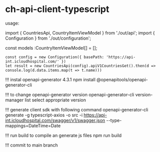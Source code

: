 # ch-api-client-typescript

usage:

import { CountriesApi, CountryItemViewModel } from './out/api'; import { Configuration } from './out/configuration';

const models :CountryItemViewModel[] = [];

```
const config = new Configuration({ basePath: 'https://api-int.icloudhospital.com/' })
let result = new CountriesApi(config).apiV1CountriesGet().then(d => console.log(d.data.items.map(t => t.name)))
```

!!! instal openapi-generator 4.3.1 npm install @openapitools/openapi-generator-cli

!!! to change openapi-generator version openapi-generator-cli version-manager list select appropriate version

!!! generate client sdk with following command openapi-generator-cli generate -g typescript-axios -o src -i https://api-int.icloudhospital.com/swagger/v1/swagger.json --type-mappings=DateTime=Date

!!! run build to compile an generate js files npm run build

!!! commit to main branch
